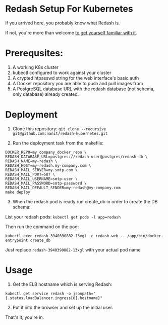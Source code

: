 # Redash Setup For Kubernetes

If you arrived here, you probably know what Redash is.

If not, you're more than welcome [to get yourself familiar with it](https://github.com/getredash/redash).

# Prerequsites:

1. A working K8s cluster
2. kubectl configured to work against your cluster
3. A crypted htpasswd string for the web interface's basic auth
4. A Docker repository you are able to push and pull images from
5. A PostgreSQL database URL with the redash database (not schema, only database) already created.

# Deployment

1. Clone this repository: `git clone --recursive git@github.com:nanit/redash-kubernetes.git`

2. Run the deployment task from the makefile:

```
DOCKER_REPO=my_company_docker_repo \
REDASH_DATABASE_URL=postgres://redash-user@postgres/redash-db \
REDASH_NAME=my-redash \
REDASH_HOST=my-redash.my-company.com \
REDASH_MAIL_SERVER=my.smtp.com \
REDASH_MAIL_PORT=587 \
REDASH_MAIL_USERNAME=smtp-user \
REDASH_MAIL_PASSWORD=smtp-password \
REDASH_MAIL_DEFAULT_SENDER=my-redash@my-company.com 
make deploy
```

3. When the redash pod is ready run create_db in order to create the DB schema:

List your redash pods: `kubectl get pods -l app=redash`

Then run the command on the pod:

`kubectl exec redash-3940390882-13xgl -c redash-web -- /app/bin/docker-entrypoint create_db`

Just replace `redash-3940390882-13xgl` with your actual pod name

# Usage

1. Get the ELB hostname which is serving Redash:

`kubectl get service redash -o jsonpath="{.status.loadBalancer.ingress[0].hostname}"`

2. Put it into the browser and set up the initial user.

That's it, you're in.


